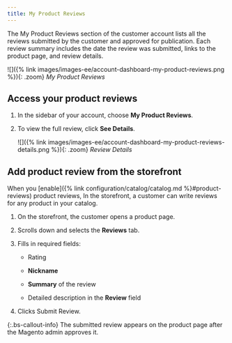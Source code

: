 ```yaml
---
title: My Product Reviews
---
```


The My Product Reviews section of the customer account lists all the reviews submitted by the customer and approved for publication. Each review summary includes the date the review was submitted, links to the product page, and review details.

![]({% link images/images-ee/account-dashboard-my-product-reviews.png %}){: .zoom}
_My Product Reviews_

## Access your product reviews

1. In the sidebar of your account, choose **My Product Reviews**.

1. To view the full review, click **See Details**.

    ![]({% link images/images-ee/account-dashboard-my-product-reviews-details.png %}){: .zoom}
    _Review Details_

## Add product review from the storefront

When you [enable]({% link configuration/catalog/catalog.md %}#product-reviews) product reviews, In the storefront, a customer can write reviews for any product in your catalog.

1. On the storefront, the customer opens a product page.

1. Scrolls down and selects the **Reviews** tab.

1. Fills in required fields:

   - Rating

   - **Nickname**

   - **Summary** of the review

   - Detailed description in the **Review** field

1. Clicks <span class="btn">Submit Review<span>.

{:.bs-callout-info}
The submitted review appears on the product page after the Magento admin approves it.